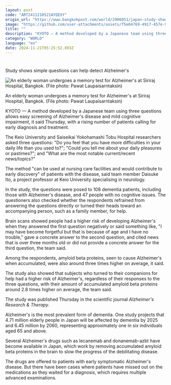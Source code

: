 ```yaml
---
layout: post
code: "ART2411210521AYQEXY"
origin_url: "https://www.bangkokpost.com/world/2906051/japan-study-shows-simple-questions-can-help-detect-alzheimers"
image: "https://github.com/user-attachments/assets/f5e04769-4917-457e-94f3-94eff1453b04"
title: ""
description: "KYOTO — A method developed by a Japanese team using three questions allows easy screening of Alzheimer"
category: "WORLD"
language: "en"
date: 2024-11-21T05:25:52.893Z
---
```


# 

Study shows simple questions can help detect Alzheimer's

![An elderly woman undergoes a memory test for Alzheimer's at Siriraj Hospital, Bangkok. (File photo: Pawat Laupaisarntaksin)](https://github.com/user-attachments/assets/00e8972a-8419-46c8-9493-842e1d1e131a)

An elderly woman undergoes a memory test for Alzheimer's at Siriraj Hospital, Bangkok. (File photo: Pawat Laupaisarntaksin)

KYOTO — A method developed by a Japanese team using three questions allows easy screening of Alzheimer's disease and mild cognitive impairment, it said Thursday, with a rising number of patients calling for early diagnosis and treatment.

The Keio University and Saiseikai Yokohamashi Tobu Hospital researchers asked three questions: "Do you feel that you have more difficulties in your daily life than you used to?"; "Could you tell me about your daily pleasures or pastimes?"; and "What are the most notable current/recent news/topics?"

The method "can be used at nursing care facilities and would contribute to early discovery" of patients with the disease, said team member Daisuke Ito, a project professor at Keio University specialising in neurology.

In the study, the questions were posed to 108 dementia patients, including those with Alzheimer's disease, and 47 people with no cognitive issues. The questioners also checked whether the respondents refrained from answering the questions directly or turned their heads toward an accompanying person, such as a family member, for help.

Brain scans showed people had a higher risk of developing Alzheimer's when they answered the first question negatively or said something like, "I may have become forgetful but that is because of age and I have no trouble," gave a concrete answer to the second question, and cited news that is over three months old or did not provide a concrete answer for the third question, the team said.

Among the respondents, amyloid beta proteins, seen to cause Alzheimer's when accumulated, were also around three times higher on average, it said.

The study also showed that subjects who turned to their companions for help had a higher risk of Alzheimer's, regardless of their responses to the three questions, with their amount of accumulated amyloid beta proteins around 2.8 times higher on average, the team said.

The study was published Thursday in the scientific journal _Alzheimer's Research & Therapy_.

Alzheimer's is the most prevalent form of dementia. One study projects that 4.71 million elderly people in Japan will be affected by dementia by 2025 and 6.45 million by 2060, representing approximately one in six individuals aged 65 and above.

Several Alzheimer's drugs such as lecanemab and donanemab-azbt have become available in Japan, which work by removing accumulated amyloid beta proteins in the brain to slow the progress of the debilitating disease.

The drugs are offered to patients with early symptomatic Alzheimer's disease. But there have been cases where patients have missed out on the medications as they waited for a diagnosis, which requires multiple advanced examinations.